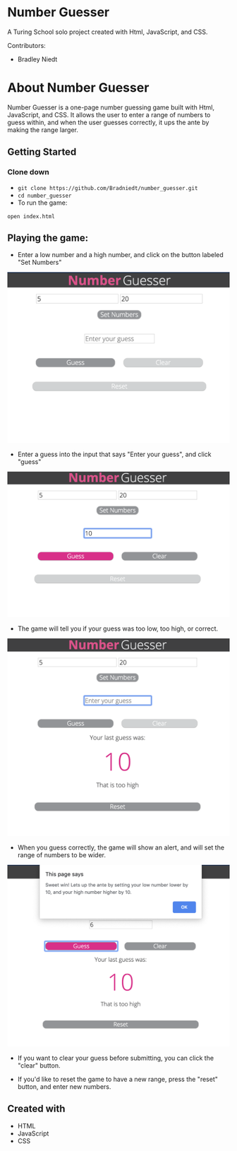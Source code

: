 # Number Guesser
A Turing School solo project created with Html, JavaScript, and CSS.


Contributors:
* Bradley Niedt


# About Number Guesser

Number Guesser is a one-page number guessing game built with Html, JavaScript, and CSS. It allows the user to enter a range of numbers to guess within, and when the user guesses correctly, it ups the ante by making the range larger.


## Getting Started

### Clone down

* `git clone https://github.com/Bradniedt/number_guesser.git`
* `cd number_guesser`
* To run the game:

```
open index.html
```


## Playing the game:

* Enter a low number and a high number, and click on the button labeled "Set Numbers"

![Enter range numbers](./images/one.png)

* Enter a guess into the input that says "Enter your guess", and click "guess"

![Enter your guess](./images/two.png)

* The game will tell you if your guess was too low, too high, or correct.

![Enter your guess](./images/three.png)

* When you guess correctly, the game will show an alert, and will set the range of numbers to be wider.

![Enter your guess](./images/four.png)

* If you want to clear your guess before submitting, you can click the "clear" button.

* If you'd like to reset the game to have a new range, press the "reset" button, and enter new numbers.




## Created with

* HTML
* JavaScript
* CSS
